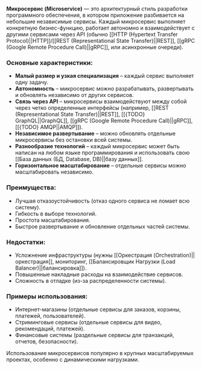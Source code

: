 **Микросервис (Microservice)** — это архитектурный стиль разработки программного обеспечения, в котором приложение разбивается на небольшие независимые сервисы. Каждый микросервис выполняет конкретную бизнес-функцию, работает автономно и взаимодействует с другими сервисами через API (обычно [[HTTP (Hypertext Transfer Protocol)||HTTP]]/[[REST (Representational State Transfer)||REST]], [[gRPC (Google Remote Procedure Call)||gRPC]], или асинхронные очереди).


### Основные характеристики:

- **Малый размер и узкая специализация** – каждый сервис выполняет одну задачу.
- **Автономность** – микросервис можно разрабатывать, развертывать и обновлять независимо от других сервисов.
- **Связь через API** – микросервисы взаимодействуют между собой через четко определенные интерфейсы (например, [[REST (Representational State Transfer)||REST]], [[{TODO} GraphQL||GraphQL]], [[gRPC (Google Remote Procedure Call)||gRPC]], [[{TODO} AMQP||AMQP]]).
- **Независимое развертывание** – можно обновлять отдельные микросервисы без остановки всей системы.
- **Разнообразие технологий** – каждый микросервис может быть написан на любом языке программирования и использовать свою [[База данных (БД, Database, DB)||базу данных]].
- **Горизонтальное масштабирование** – отдельные сервисы можно масштабировать независимо.

### Преимущества:

- Лучшая отказоустойчивость (отказ одного сервиса не ломает всю систему).
- Гибкость в выборе технологий.
- Простота масштабирования.
- Быстрое развертывание и обновление отдельных частей системы.

### Недостатки:

- Усложнение инфраструктуры (нужны [[Оркестрация (Orchestration)||оркестрация]], мониторинг, [[Балансировщик Нагрузки (Load Balancer)||балансировка]]).
- Повышенные накладные расходы на взаимодействие сервисов.
- Сложность в отладке (из-за распределенности системы).


### Примеры использования:

- Интернет-магазины (отдельные сервисы для заказов, корзины, платежей, пользователей).
- Стриминговые сервисы (отдельные сервисы для видео, рекомендаций, платежей).
- Финансовые системы (раздельные сервисы для транзакций, отчетов, безопасности).


Использование микросервисов популярно в крупных масштабируемых проектах, особенно с динамическими нагрузками.